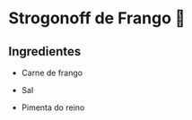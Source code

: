 # Strogonoff de Frango :chicken:

## Ingredientes

- Carne de frango

- Sal

- Pimenta do reino

  

